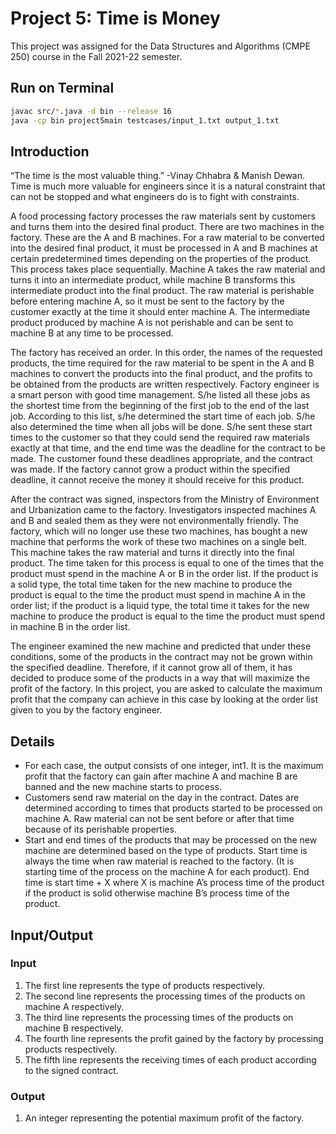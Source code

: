 # Project 5: Time is Money

This project was assigned for the Data Structures and Algorithms (CMPE 250) course in the Fall 2021-22 semester.



## Run on Terminal

```sh
javac src/*.java -d bin --release 16
java -cp bin project5main testcases/input_1.txt output_1.txt
```



## Introduction

“The time is the most valuable thing.” -Vinay Chhabra & Manish Dewan. Time is much more
valuable for engineers since it is a natural constraint that can not be stopped and what
engineers do is to fight with constraints.

A food processing factory processes the raw materials sent by customers and turns them
into the desired final product. There are two machines in the factory. These are the A and
B machines. For a raw material to be converted into the desired final product, it must be
processed in A and B machines at certain predetermined times depending on the properties
of the product. This process takes place sequentially. Machine A takes the raw material and
turns it into an intermediate product, while machine B transforms this intermediate product
into the final product. The raw material is perishable before entering machine A, so it must
be sent to the factory by the customer exactly at the time it should enter machine A. The
intermediate product produced by machine A is not perishable and can be sent to machine
B at any time to be processed.

The factory has received an order. In this order, the names of the requested products, the
time required for the raw material to be spent in the A and B machines to convert the products
into the final product, and the profits to be obtained from the products are written respectively.
Factory engineer is a smart person with good time management. S/he listed all these jobs as
the shortest time from the beginning of the first job to the end of the last job. According to
this list, s/he determined the start time of each job. S/he also determined the time when all
jobs will be done. S/he sent these start times to the customer so that they could send the
required raw materials exactly at that time, and the end time was the deadline for the contract
to be made. The customer found these deadlines appropriate, and the contract was made. If
the factory cannot grow a product within the specified deadline, it cannot receive the money
it should receive for this product.

After the contract was signed, inspectors from the Ministry of Environment and Urbanization
came to the factory. Investigators inspected machines A and B and sealed them as they
were not environmentally friendly. The factory, which will no longer use these two machines,
has bought a new machine that performs the work of these two machines on a single belt.
This machine takes the raw material and turns it directly into the final product. The time
taken for this process is equal to one of the times that the product must spend in the machine
A or B in the order list. If the product is a solid type, the total time taken for the new
machine to produce the product is equal to the time the product must spend in machine A in
the order list; if the product is a liquid type, the total time it takes for the new machine to
produce the product is equal to the time the product must spend in machine B in the order list.

The engineer examined the new machine and predicted that under these conditions, some
of the products in the contract may not be grown within the specified deadline. Therefore, if
it cannot grow all of them, it has decided to produce some of the products in a way that will
maximize the profit of the factory. In this project, you are asked to calculate the maximum
profit that the company can achieve in this case by looking at the order list given to you by
the factory engineer.



## Details

- For each case, the output consists of one integer, int1. It is the maximum profit that the
    factory can gain after machine A and machine B are banned and the new machine starts to
    process.
- Customers send raw material on the day in the contract. Dates are determined according
    to times that products started to be processed on machine A. Raw material can not be
    sent before or after that time because of its perishable properties.
- Start and end times of the products that may be processed on the new machine are
    determined based on the type of products. Start time is always the time when raw
    material is reached to the factory. (It is starting time of the process on the machine
    A for each product). End time is start time + X where X is machine A’s process time of
    the product if the product is solid otherwise machine B’s process time of the product.



## Input/Output


### Input

1. The first line represents the type of products respectively.
2. The second line represents the processing times of the products on machine A respectively.
3. The third line represents the processing times of the products on machine B respectively.
4. The fourth line represents the profit gained by the factory by processing products respectively.
5. The fifth line represents the receiving times of each product according to the signed
    contract.


### Output

1. An integer representing the potential maximum profit of the factory.
